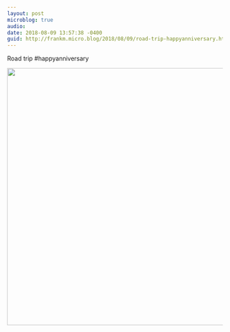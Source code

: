 ```yaml
---
layout: post
microblog: true
audio: 
date: 2018-08-09 13:57:38 -0400
guid: http://frankm.micro.blog/2018/08/09/road-trip-happyanniversary.html
---
```

Road trip #happyanniversary

<img src="http://frankmcpherson.blog/uploads/2018/da85437b6d.jpg" width="600" height="600" />
